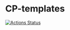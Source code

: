 # CP-templates

[![Actions Status](https://github.com/henotrix/CP-templates/workflows/verify/badge.svg)](https://github.com/henotrix/CP-templates/actions)